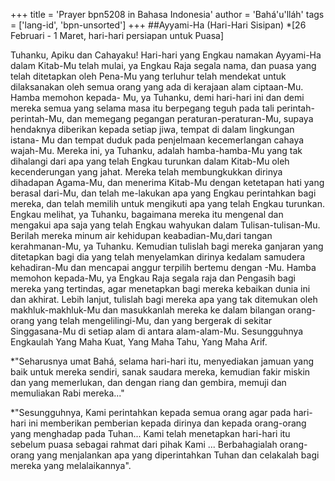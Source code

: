 +++
title = 'Prayer bpn5208 in Bahasa Indonesia'
author = 'Bahá'u'lláh'
tags = ['lang-id', 'bpn-unsorted']
+++
##Ayyami-Ha (Hari-Hari Sisipan) 
*[26 Februari - 1 Maret, hari-hari persiapan untuk Puasa]

Tuhanku, Apiku dan Cahayaku! Hari-hari yang Engkau namakan Ayyami-Ha dalam Kitab-Mu telah mulai, ya
Engkau Raja segala nama, dan puasa yang telah ditetapkan oleh Pena-Mu yang terluhur telah mendekat untuk dilaksanakan oleh semua orang yang ada di kerajaan alam ciptaan-Mu. Hamba memohon kepada- Mu, ya Tuhanku, demi hari-hari ini dan demi mereka semua yang selama masa itu berpegang teguh pada tali perintah-perintah-Mu, dan memegang pegangan peraturan-peraturan-Mu, supaya hendaknya diberikan kepada setiap jiwa, tempat di dalam lingkungan istana- Mu dan tempat duduk pada penjelmaan kecemerlangan cahaya wajah-Mu.
Mereka ini, ya Tuhanku, adalah hamba-hamba-Mu yang tak dihalangi dari apa yang telah Engkau turunkan dalam Kitab-Mu oleh kecenderungan yang jahat. Mereka telah membungkukkan dirinya dihadapan Agama-Mu, dan menerima Kitab-Mu dengan ketetapan hati yang berasal dari-Mu, dan telah me-lakukan apa yang Engkau perintahkan bagi mereka, dan telah memilih untuk mengikuti apa yang telah Engkau turunkan. Engkau melihat, ya Tuhanku, bagaimana mereka itu mengenal dan mengakui apa saja yang telah Engkau wahyukan dalam Tulisan-tulisan-Mu. Berilah mereka minum air kehidupan keabadian-Mu,dari tangan kerahmanan-Mu, ya Tuhanku. Kemudian tulislah bagi mereka ganjaran yang ditetapkan bagi dia yang telah menyelamkan dirinya kedalam samudera kehadiran-Mu dan mencapai anggur terpilih bertemu dengan -Mu.
Hamba memohon kepada-Mu, ya Engkau Raja segala raja dan Pengasih bagi mereka yang tertindas, agar menetapkan bagi mereka kebaikan dunia ini dan
akhirat. Lebih lanjut, tulislah bagi mereka apa yang tak ditemukan oleh makhluk-makhluk-Mu dan masukkanlah mereka ke dalam bilangan orang-orang yang telah mengelilingi-Mu, dan yang bergerak di sekitar Singgasana-Mu di setiap alam di antara alam-alam-Mu.
Sesungguhnya Engkaulah Yang Maha Kuat, Yang Maha Tahu, Yang Maha Arif.

*"Seharusnya umat Bahá, selama hari-hari itu, menyediakan jamuan yang baik untuk mereka sendiri, sanak saudara mereka, kemudian fakir miskin dan yang memerlukan, dan dengan riang dan gembira, memuji dan memuliakan Rabi mereka..."

*"Sesungguhnya, Kami perintahkan kepada semua orang agar pada hari-hari ini memberikan pemberian kepada dirinya dan kepada orang-orang yang menghadap pada Tuhan... Kami telah menetapkan hari-hari itu sebelum puasa sebagai rahmat dari pihak Kami ... Berbahagialah orang-orang yang menjalankan apa yang diperintahkan Tuhan dan celakalah bagi mereka yang melalaikannya".
